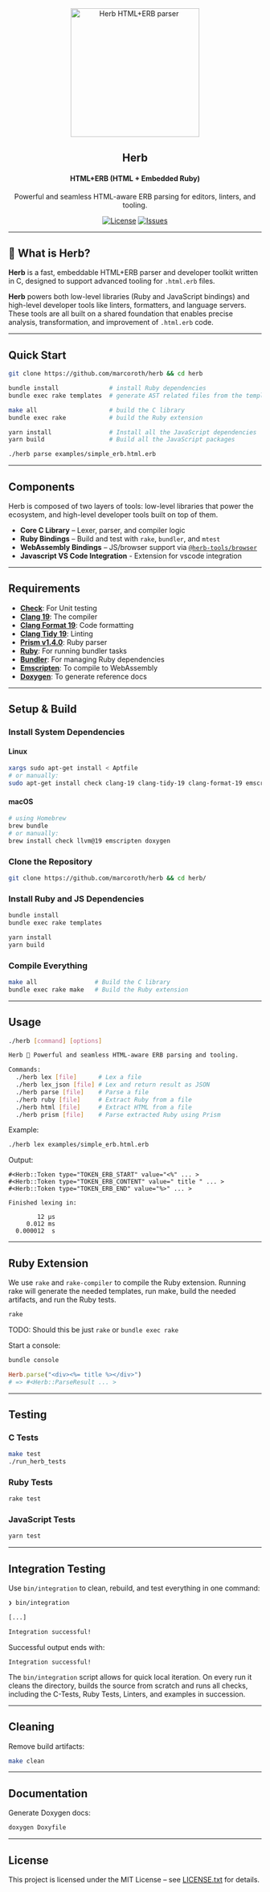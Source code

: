 <div align="center">
  <img alt="Herb HTML+ERB parser" height="256px" src="https://github.com/user-attachments/assets/d0714ee1-ca33-4aa4-aaa9-d632ba79d54a">
</div>

<h2 align="center">Herb</h2>

<h4 align="center">HTML+ERB (HTML + Embedded Ruby)</h4>

<div align="center">Powerful and seamless HTML-aware ERB parsing for editors, linters, and tooling.</div>

<p align="center">
  <a href="https://github.com/marcoroth/herb/blob/main/LICENSE.txt"><img alt="License" src="https://img.shields.io/github/license/marcoroth/herb"></a>
  <a href="https://github.com/marcoroth/herb/issues"><img alt="Issues" src="https://img.shields.io/github/issues/marcoroth/herb"></a>
</p>

---

## 🌿 What is Herb?

**Herb** is a fast, embeddable HTML+ERB parser and developer toolkit written in C, designed to support advanced tooling for `.html.erb` files. 

**Herb** powers both low-level libraries (Ruby and JavaScript bindings) and high-level developer tools like linters, formatters, and language servers. These tools are all built on a shared foundation that enables precise analysis, transformation, and improvement of `.html.erb` code.

---

## Quick Start

```bash
git clone https://github.com/marcoroth/herb && cd herb

bundle install              # install Ruby dependencies          
bundle exec rake templates  # generate AST related files from the templates files/config.yml

make all                    # build the C library
bundle exec rake            # build the Ruby extension

yarn install                # Install all the JavaScript dependencies
yarn build                  # Build all the JavaScript packages 

./herb parse examples/simple_erb.html.erb
```
---

## Components

Herb is composed of two layers of tools: low-level libraries that power the ecosystem, and high-level developer tools built on top of them.

- **Core C Library** – Lexer, parser, and compiler logic
- **Ruby Bindings** – Build and test with `rake`, `bundler`, and `mtest`
- **WebAssembly Bindings** – JS/browser support via [`@herb-tools/browser`](https://github.com/marcoroth/herb/tree/main/javascript/packages/browser)
- **Javascript VS Code Integration** - Extension for vscode integration

---

## Requirements

- [**Check**](https://libcheck.github.io/check/): For Unit testing
- [**Clang 19**](https://clang.llvm.org): The compiler
- [**Clang Format 19**](https://clang.llvm.org/docs/ClangFormat.html): Code formatting
- [**Clang Tidy 19**](https://clang.llvm.org/extra/clang-tidy/): Linting
- [**Prism v1.4.0**](https://github.com/ruby/prism/releases/tag/v1.4.0): Ruby parser
- [**Ruby**](https://www.ruby-lang.org/en/): For running bundler tasks
- [**Bundler**](https://bundler.io): For managing Ruby dependencies
- [**Emscripten**](https://emscripten.org): To compile to WebAssembly
- [**Doxygen**](https://www.doxygen.nl): To generate reference docs

---

## Setup & Build

### Install System Dependencies

#### Linux

```bash
xargs sudo apt-get install < Aptfile
# or manually:
sudo apt-get install check clang-19 clang-tidy-19 clang-format-19 emscripten doxygen
```

#### macOS

```bash
# using Homebrew
brew bundle
# or manually:
brew install check llvm@19 emscripten doxygen
```

### Clone the Repository

```bash
git clone https://github.com/marcoroth/herb && cd herb/
```

### Install Ruby and JS Dependencies

```bash
bundle install
bundle exec rake templates

yarn install
yarn build
```

### Compile Everything

```bash
make all                # Build the C library
bundle exec rake make   # Build the Ruby extension
```

---

## Usage

```bash
./herb [command] [options]

Herb 🌿 Powerful and seamless HTML-aware ERB parsing and tooling.

Commands:
  ./herb lex [file]      # Lex a file
  ./herb lex_json [file] # Lex and return result as JSON
  ./herb parse [file]    # Parse a file
  ./herb ruby [file]     # Extract Ruby from a file
  ./herb html [file]     # Extract HTML from a file
  ./herb prism [file]    # Parse extracted Ruby using Prism
```

Example:

```bash
./herb lex examples/simple_erb.html.erb
```

Output:
```
#<Herb::Token type="TOKEN_ERB_START" value="<%" ... >
#<Herb::Token type="TOKEN_ERB_CONTENT" value=" title " ... >
#<Herb::Token type="TOKEN_ERB_END" value="%>" ... >

Finished lexing in:

        12 µs
     0.012 ms
  0.000012  s
```

---

## Ruby Extension

We use `rake` and `rake-compiler` to compile the Ruby extension. Running rake will generate the needed templates, run make, build the needed artifacts, and run the Ruby tests.

```bash
rake
```
TODO: Should this be just `rake` or `bundle exec rake`

Start a console:

```bash
bundle console
```

```ruby
Herb.parse("<div><%= title %></div>")
# => #<Herb::ParseResult ... >
```

---

## Testing

### C Tests

```bash
make test
./run_herb_tests
```

### Ruby Tests

```bash
rake test
```

### JavaScript Tests

```bash
yarn test
```

---

## Integration Testing

Use `bin/integration` to clean, rebuild, and test everything in one command:

```bash
❯ bin/integration

[...]

Integration successful!
```

Successful output ends with:

```
Integration successful!
```
The `bin/integration` script allows for quick local iteration. On every run it cleans the directory, builds the source from scratch and runs all checks, including the C-Tests, Ruby Tests, Linters, and examples in succession.


---

## Cleaning

Remove build artifacts:

```bash
make clean
```

---

## Documentation

Generate Doxygen docs:

```bash
doxygen Doxyfile
```

---

## License

This project is licensed under the MIT License – see [LICENSE.txt](LICENSE.txt) for details.